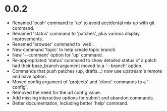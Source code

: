 # 0.0.2

- Renamed 'push' command to 'up' to avoid accidental mix up with git command.
- Renamed 'status' command to 'patches', plus various display improvements.
- Renamed 'browser' command to 'web'.
- New command 'topic' to help create topic branch.
- New '--comment' option for 'up' command.
- Re-appropriated 'status' command to show detailed status of a patch
  had their base_branch argument moved to a '--branch' option.
- Commands that push patches (up, drafts...) now use upstream's remote and have
  option.
- Moved config argument of 'projects' and 'clone' commands to a '--config'.
- Removed the need for the url config value.
- Add missing interactive options for submit and abandon commands.
- Better documentation, including better 'help' command.
